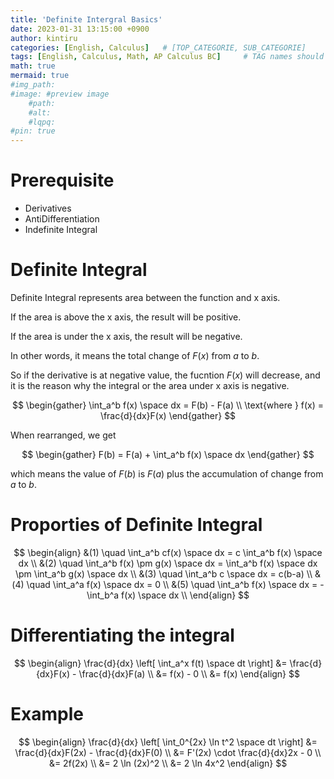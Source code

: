 ```yaml
---
title: 'Definite Intergral Basics'
date: 2023-01-31 13:15:00 +0900
author: kintiru
categories: [English, Calculus]   # [TOP_CATEGORIE, SUB_CATEGORIE]
tags: [English, Calculus, Math, AP Calculus BC]     # TAG names should always be lowercase
math: true
mermaid: true
#img_path: 
#image: #preview image
    #path:
    #alt:
    #lqpq:
#pin: true
---
```

<!--- 
Include script per post to prevent version break and better per post management
-->
<script src="https://cdn.jsdelivr.net/npm/chart.js@4.1.2/dist/chart.umd.js"></script>

# Prerequisite

 * Derivatives
 * AntiDifferentiation
 * Indefinite Integral

# Definite Integral

Definite Integral represents area between the function and x axis.

If the area is above the x axis, the result will be positive.

If the area is under the x axis, the result will be negative.

In other words, it means the total change of $F(x)$ from $a$ to $b$.

So if the derivative is at negative value, the fucntion $F(x)$ will decrease, and it is the reason why the integral or the area under x axis is negative. 

$$
\begin{gather}
\int_a^b f(x) \space dx = F(b) - F(a) \\
\text{where } f(x) = \frac{d}{dx}F(x)
\end{gather}
$$

When rearranged, we get

$$
\begin{gather}
F(b) = F(a) + \int_a^b f(x) \space dx
\end{gather}
$$

which means the value of $F(b)$ is $F(a)$ plus the accumulation of change from $a$ to $b$.

# Proporties of Definite Integral

$$
\begin{align}
&(1) \quad \int_a^b cf(x) \space dx = c \int_a^b f(x) \space dx \\
&(2) \quad \int_a^b f(x) \pm g(x) \space dx = \int_a^b f(x) \space dx \pm \int_a^b g(x) \space dx \\
&(3) \quad \int_a^b c \space dx = c(b-a) \\
&(4) \quad \int_a^a f(x) \space dx = 0 \\
&(5) \quad \int_a^b f(x) \space dx = - \int_b^a f(x) \space dx \\
\end{align}
$$

# Differentiating the integral

$$
\begin{align}
\frac{d}{dx} \left[ \int_a^x f(t) \space dt \right] &= \frac{d}{dx}F(x) - \frac{d}{dx}F(a) \\
&= f(x) - 0 \\
&= f(x)
\end{align}
$$

# Example

$$
\begin{align}
\frac{d}{dx} \left[ \int_0^{2x} \ln t^2 \space dt \right] &= \frac{d}{dx}F(2x) - \frac{d}{dx}F(0) \\
&= F'(2x) \cdot \frac{d}{dx}2x - 0 \\
&= 2f(2x) \\
&= 2 \ln (2x)^2 \\ 
&= 2 \ln 4x^2
\end{align}
$$